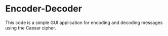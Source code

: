 # Encoder-Decoder
This code is a simple GUI application for encoding and decoding messages using the Caesar cipher.
